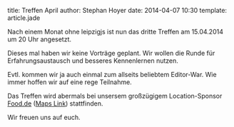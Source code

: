 title: Treffen April
author: Stephan Hoyer
date: 2014-04-07 10:30
template: article.jade

Nach einem Monat ohne leipzigjs ist nun das dritte Treffen am 15.04.2014 um 20
Uhr angesetzt.

Dieses mal haben wir keine Vorträge geplant. Wir wollen die Runde für
Erfahrungsaustausch und besseres Kennenlernen nutzen.

Evtl. kommen wir ja auch einmal zum allseits beliebtem Editor-War. Wie immer hoffen wir auf eine rege Teilnahme.

Das Treffen wird abermals bei unsersem großzügigem Location-Sponsor
[Food.de](http://www.food.de) ([Maps Link](https://maps.google.com/maps?q=food.de+%2F%2F+food+direkt+GmbH&ie=UTF8&ll=51.346925,12.388909&spn=0.011674,0.009849&fb=1&hq=food.de+hans+poeche+stra%C3%9Fe+leipzig&cid=15222040660717068586&t=h&z=16&iwloc=A)) stattfinden.

Wir freuen uns auf euch.
